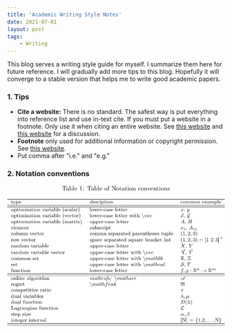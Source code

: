 ```yaml
---
title: 'Academic Writing Style Notes'
date: 2021-07-01
layout: post
tags:
    - Writing
---
```


This blog serves a writing style guide for myself. I summarize them here for future reference. I will gradually add more tips to this blog. Hopefully it will converge to a stable version that helps me to write good academic papers.

### 1. Tips

- **Cite a website:** There is no standard. The safest way is put everything into reference list and use in-text cite. If you must put a website in a footnote. Only use it when citing an entire website. See [this website](https://www.scribbr.com/apa-examples/website/) and [this website](https://academia.stackexchange.com/questions/8098/how-should-i-cite-a-website-url) for a discussion. 
- **Footnote** only used for additional information or copyright permission. See [this website](https://writingcommons.org/article/using-footnotes-apa/).
- Put comma after "i.e." and "e.g."


### 2. Notation conventions

<div class="row mt-3">
    <div class="col-sm mt-3 mt-md-0">
        <img class="img-fluid rounded z-depth-1" 
        src="https://raw.githubusercontent.com/sujunyan/tex-gallery/main/submodules/notation/notation.png">
    </div>
</div>

![]()

